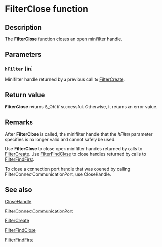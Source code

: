 # FilterClose function

## Description

The **FilterClose** function closes an open minifilter handle.

## Parameters

### `hFilter` [in]

Minifilter handle returned by a previous call to [FilterCreate](https://learn.microsoft.com/windows/desktop/api/fltuser/nf-fltuser-filtercreate).

## Return value

**FilterClose** returns S_OK if successful. Otherwise, it returns an error value.

## Remarks

After **FilterClose** is called, the minifilter handle that the *hFilter* parameter specifies is no longer valid and cannot safely be used.

Use **FilterClose** to close open minifilter handles returned by calls to [FilterCreate](https://learn.microsoft.com/windows/desktop/api/fltuser/nf-fltuser-filtercreate). Use [FilterFindClose](https://learn.microsoft.com/windows/desktop/api/fltuser/nf-fltuser-filterfindclose) to close handles returned by calls to [FilterFindFirst](https://learn.microsoft.com/windows/desktop/api/fltuser/nf-fltuser-filterfindfirst).

To close a connection port handle that was opened by calling [FilterConnectCommunicationPort](https://learn.microsoft.com/windows/desktop/api/fltuser/nf-fltuser-filterconnectcommunicationport), use [CloseHandle](https://learn.microsoft.com/windows/win32/api/handleapi/nf-handleapi-closehandle).

## See also

[CloseHandle](https://learn.microsoft.com/windows/win32/api/handleapi/nf-handleapi-closehandle)

[FilterConnectCommunicationPort](https://learn.microsoft.com/windows/desktop/api/fltuser/nf-fltuser-filterconnectcommunicationport)

[FilterCreate](https://learn.microsoft.com/windows/desktop/api/fltuser/nf-fltuser-filtercreate)

[FilterFindClose](https://learn.microsoft.com/windows/desktop/api/fltuser/nf-fltuser-filterfindclose)

[FilterFindFirst](https://learn.microsoft.com/windows/desktop/api/fltuser/nf-fltuser-filterfindfirst)